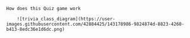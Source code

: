    How does this Quiz game work

        ![trivia_class_diagram](https://user-images.githubusercontent.com/42884425/143178986-9824874d-8823-4260-b413-8edc36e1d6dc.png)
